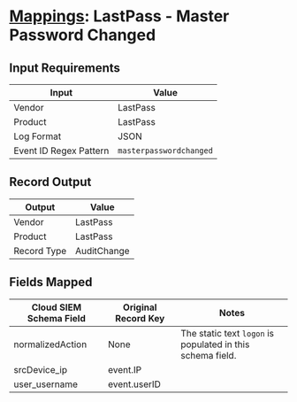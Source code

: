 # [Mappings](README.md): LastPass - Master Password Changed

## Input Requirements

|Input|Value|
|-----|-----|
|Vendor|LastPass|
|Product|LastPass|
|Log Format|JSON|
|Event ID Regex Pattern|`masterpasswordchanged`|

## Record Output

|Output|Value|
|------|-----|
|Vendor|LastPass|
|Product|LastPass|
|Record Type|AuditChange|

## Fields Mapped

|Cloud SIEM Schema Field|Original Record Key|Notes|
|-----------------------|-------------------|-----|
|normalizedAction|None|The static text `logon` is populated in this schema field.|
|srcDevice_ip|event.IP||
|user_username|event.userID||

